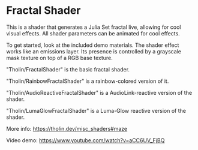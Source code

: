 # Fractal Shader
This is a shader that generates a Julia Set fractal live, allowing for cool visual effects.
All shader parameters can be animated for cool effects.

To get started, look at the included demo materials. The shader effect works like an emissions layer. Its presence is controlled by a grayscale mask texture on top of a RGB base texture.

"Tholin/FractalShader" is the basic fractal shader.

"Tholin/RainbowFractalShader" is a rainbow-colored version of it.

"Tholin/AudioReactiveFractalShader" is a AudioLink-reactive version of the shader.

"Tholin/LumaGlowFractalShader" is a Luma-Glow reactive version of the shader.

More info: https://tholin.dev/misc_shaders#maze

Video demo: https://www.youtube.com/watch?v=aCC6UV_FjBQ
